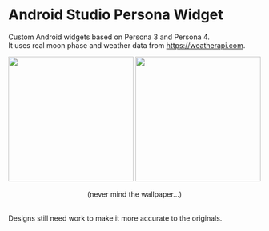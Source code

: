 # Android Studio Persona Widget
Custom Android widgets based on Persona 3 and Persona 4.  
It uses real moon phase and weather data from https://weatherapi.com.  
<p float="left" align="center">
  <img src="https://media.discordapp.net/attachments/907558668906663967/1254293373548761168/Screenshot_2024-06-23-11-33-08-953_com.miui.home-edit.jpg?ex=6678f73b&is=6677a5bb&hm=54ce1115b55d74d0b5cea9e57c141e1154fda22bbc5718338d984d9c48e86b22&=&format=webp&width=625&height=528" width="250" />
  <img src="https://media.discordapp.net/attachments/907558668906663967/1254293373792161873/Screenshot_2024-06-23-11-33-28-799_com.miui.home-edit.jpg?ex=6678f73b&is=6677a5bb&hm=46b8636d8e3f0b27a769604b26b3456fb01ba471dc1a31081f86b605a004ef95&=&format=webp&width=580&height=505" width="250" /> 
  <p align="center">(never mind the wallpaper...)</p>
</p>
<br/>
Designs still need work to make it more accurate to the originals.
